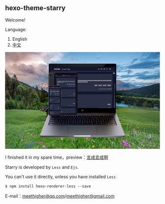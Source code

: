 ## hexo-theme-starry

Welcome!

Language:

1. English
2. [中文](https://github.com/meethigher/hexo-theme-starry/blob/master/README.zn.md)

![Starry](Starry.png)

I finished it in my spare time，preview：[言成言成啊](https://meethigher.top/)

Starry is developed by `Less` and `Ejs`.

You can't use it directly, unless you have installed `Less`

```npm
$ npm install hexo-renderer-less --save
```

 E-mail：meethigher@qq.com/meethigher@gmail.com
